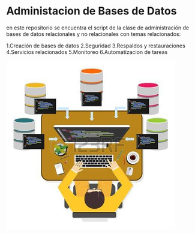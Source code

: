 # Administacion de Bases de Datos

en este repositorio se encuentra el script de la clase de administración de bases de datos relacionales y no relacionales con temas relacionados:

1.Creación de bases de datos
2.Seguridad
3.Respaldos  y restauraciones
4.Servicios relacionados
5.Monitoreo
6.Automatizacion de tareas

![administacion de base de datos](./imagenes/imgadmon.jpg)

